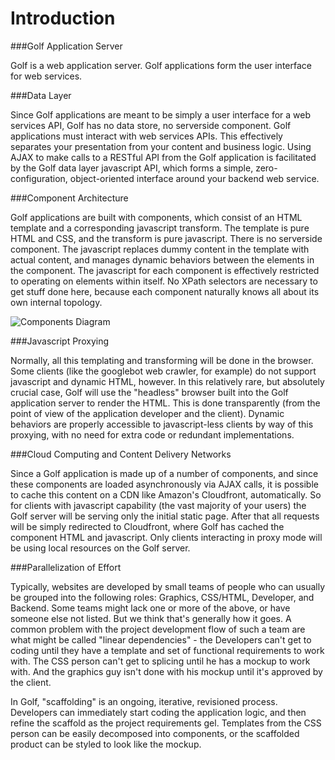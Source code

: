 
Introduction
============

###Golf Application Server

Golf is a web application server. Golf applications form the user interface 
for web services. 

###Data Layer

Since Golf applications are meant to be simply a user interface for a web
services API, Golf has no data store, no serverside component. Golf 
applications must interact with web services APIs. This effectively separates
your presentation from your content and business logic. Using AJAX to make
calls to a RESTful API from the Golf application is facilitated by the Golf
data layer javascript API, which forms a simple, zero-configuration,
object-oriented interface around your backend web service.

###Component Architecture

Golf applications are built with components, which
consist of an HTML template and a corresponding javascript transform. The
template is pure HTML and CSS, and the transform is pure javascript. There
is no serverside component. The javascript replaces dummy content in the
template with actual content, and manages dynamic behaviors between the
elements in the component. The javascript for each component is 
effectively restricted to operating on elements within itself. No XPath
selectors are necessary to get stuff done here, because each component
naturally knows all about its own internal topology.

![Components Diagram](http://ubergibson.com/~alan/dropbox/components.png "Components are an HTML fragment and Javascript file")

###Javascript Proxying

Normally, all this templating and transforming will be done in the browser.
Some clients (like the googlebot web crawler, for example) do not
support javascript and dynamic HTML, however. In this relatively rare, but
absolutely crucial case, Golf will use the "headless" browser built into the
Golf application server to render the HTML. This is done transparently (from
the point of view of the application developer and the client). Dynamic
behaviors are properly accessible to javascript-less clients by way of this
proxying, with no need for extra code or redundant implementations.

###Cloud Computing and Content Delivery Networks

Since a Golf application is made up of a number of components, and since these
components are loaded asynchronously via AJAX calls, it is possible to cache
this content on a CDN like Amazon's Cloudfront, automatically. So for clients
with javascript capability (the vast majority of your users) the Golf server
will be serving only the initial static page. After that all requests will be
simply redirected to Cloudfront, where Golf has cached the component HTML and
javascript. Only clients interacting in proxy mode will be using local
resources on the Golf server.

###Parallelization of Effort

Typically, websites are developed by small teams of people who can usually
be grouped into the following roles: Graphics, CSS/HTML, Developer, and Backend.
Some teams might lack one or more of the above, or have someone else not listed.
But we think that's generally how it goes.  A common problem with the project
development flow of such a team are what might be called "linear dependencies" -
the Developers can't get to coding until they have a template and set of functional
requirements to work with.  The CSS person can't get to splicing until he has a mockup
to work with.  And the graphics guy isn't done with his mockup until it's approved
by the client.

In Golf, "scaffolding" is an ongoing, iterative, revisioned process.  Developers
can immediately start coding the application logic, and then refine the scaffold
as the project requirements gel.  Templates from the CSS person can be easily
decomposed into components, or the scaffolded product can be styled to look
like the mockup.
